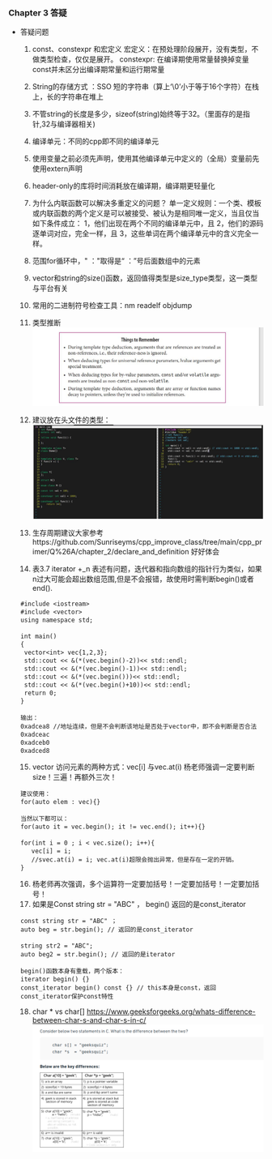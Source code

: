### Chapter 3  答疑
- 答疑问题


  1.  const、constexpr 和宏定义
    宏定义：在预处理阶段展开，没有类型，不做类型检查，仅仅是展开。
    constexpr: 在编译期使用常量替换掉变量
    const并未区分出编译期常量和运行期常量

  2. String的存储方式 ：SSO 短的字符串（算上‘\0’小于等于16个字符）在栈上，长的字符串在堆上

  3. 不管string的长度是多少，sizeof(string)始终等于32。（里面存的是指针,32与编译器相关)

  4. 编译单元：不同的cpp即不同的编译单元

  5. 使用变量之前必须先声明，使用其他编译单元中定义的（全局）变量前先使用extern声明

  6. header-only的库将时间消耗放在编译期，编译期更轻量化

  7. 为什么内联函数可以解决多重定义的问题？
      单一定义规则：一个类、模板或内联函数的两个定义是可以被接受、被认为是相同唯一定义，当且仅当如下条件成立：
      1，他们出现在两个不同的编译单元中，且
      2，他们的源码逐单词对应，完全一样，且
      3，这些单词在两个编译单元中的含义完全一样。

  8. 范围for循环中，" ："取得是“ ：”号后面数组中的元素

  9. vector和string的size()函数，返回值得类型是size_type类型，这一类型与平台有关

  10. 常用的二进制符号检查工具：nm readelf objdump

  11. 类型推断
    ![](img/chap3/type_deduction.JPEG)

  12. 建议放在头文件的类型：
   ![](img/chap3/header_file.JPEG)

  13. 生存周期建议大家参考https://github.com/Sunriseyms/cpp_improve_class/tree/main/cpp_primer/Q%26A/chapter_2/declare_and_definition 好好体会

  14.  表3.7 iterator +_n 表述有问题，迭代器和指向数组的指针行为类似，如果n过大可能会超出数组范围,但是不会报错，故使用时需判断begin()或者end().
   ```
   #include <iostream>
  #include <vector>
  using namespace std;

  int main()
  {
    vector<int> vec{1,2,3};
    std::cout << &(*(vec.begin()-2))<< std::endl;
    std::cout << &(*(vec.begin()-1))<< std::endl;
    std::cout << &(*(vec.begin()))<< std::endl;
    std::cout << &(*(vec.begin()+10))<< std::endl;
    return 0;
  }

  输出：
  0xadcea8 //地址连续，但是不会判断该地址是否处于vector中，即不会判断是否合法
  0xadceac
  0xadceb0
  0xadced8
   ```

  15. vector 访问元素的两种方式：vec[i] 与vec.at(i)
   杨老师强调一定要判断size！三遍！再额外三次！
   ```
   建议使用：
  for(auto elem : vec){}

  当然以下都可以：
  for(auto it = vec.begin(); it != vec.end(); it++){}

  for(int i = 0 ; i < vec.size(); i++){
      vec[i] = i;
      //svec.at(i) = i; vec.at(i)超限会抛出异常，但是存在一定的开销。
  }
   ```

  16. 杨老师再次强调，多个运算符一定要加括号！一定要加括号！一定要加括号！
  17. 如果是Const string str = "ABC" ， begin() 返回的是const_iterator
   ```
   const string str = "ABC" ；
  auto beg = str.begin(); // 返回的是const_iterator

  string str2 = "ABC";
  auto beg2 = str.begin(); // 返回的是iterator

  begin()函数本身有重载，两个版本：
  iterator begin() {}
  const_iterator begin() const {} // this本身是const，返回const_iterator保护const特性
   ```

  18. char * vs char[]
   https://www.geeksforgeeks.org/whats-difference-between-char-s-and-char-s-in-c/
   ![](img/chap3/char_star.png)
